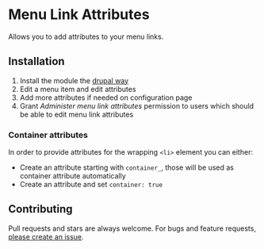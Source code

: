 # Menu Link Attributes

Allows you to add attributes to your menu links.

## Installation

1. Install the module the [drupal way](https://www.drupal.org/documentation/install/modules-themes/modules-8)
2. Edit a menu item and edit attributes
3. Add more attributes if needed on configuration page
4. Grant *Administer menu link attributes* permission to users which should
   be able to edit menu link attributes

### Container attributes

In order to provide attributes for the wrapping `<li>` element you can either:

* Create an attribute starting with `container_`, those will be used as
  container attribute automatically
* Create an attribute and set `container: true`

## Contributing

Pull requests and stars are always welcome. For bugs and feature requests, [please create an issue](https://www.drupal.org/node/add/project-issue/menu_link_attributes).
